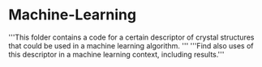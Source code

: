 # Machine-Learning
'''This folder contains a code for a certain descriptor of crystal structures that could be used in a machine learning algorithm. '''
'''Find also uses of this descriptor in a machine learning context, including results.'''
